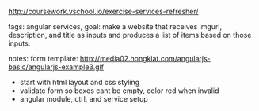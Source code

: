 http://coursework.vschool.io/exercise-services-refresher/

tags: angular services, 
goal: make a website that receives imgurl, description, and title as inputs and produces a list of items based on those inputs.

notes:
form template: http://media02.hongkiat.com/angularjs-basic/angularjs-example3.gif

- start with html layout and css styling
- validate form so boxes cant be empty, color red when invalid
- angular module, ctrl, and service setup